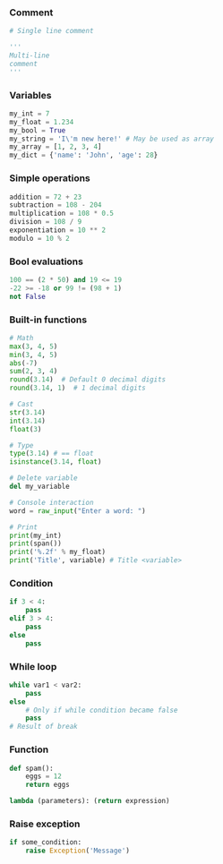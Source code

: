 ---
---

### Comment
```python
# Single line comment

'''
Multi-line
comment
'''
```

### Variables
```python
my_int = 7
my_float = 1.234
my_bool = True
my_string = 'I\'m new here!' # May be used as array
my_array = [1, 2, 3, 4]
my_dict = {'name': 'John', 'age': 28}
```

### Simple operations
```python
addition = 72 + 23
subtraction = 108 - 204
multiplication = 108 * 0.5
division = 108 / 9
exponentiation = 10 ** 2
modulo = 10 % 2
```

### Bool evaluations
```python
100 == (2 * 50) and 19 <= 19
-22 >= -18 or 99 != (98 + 1)
not False
```

### Built-in functions
```python
# Math
max(3, 4, 5)
min(3, 4, 5)
abs(-7)
sum(2, 3, 4)
round(3.14)  # Default 0 decimal digits
round(3.14, 1)  # 1 decimal digits

# Cast
str(3.14)
int(3.14)
float(3)

# Type
type(3.14) # == float
isinstance(3.14, float)

# Delete variable
del my_variable

# Console interaction
word = raw_input("Enter a word: ")

# Print
print(my_int)
print(span())
print('%.2f' % my_float)
print('Title', variable) # Title <variable>
```

### Condition
```python
if 3 < 4:
    pass
elif 3 > 4:
    pass
else
    pass
```

### While loop
```python
while var1 < var2:
    pass
else
    # Only if while condition became false
    pass
# Result of break
```

### Function
```python
def spam():
    eggs = 12
    return eggs

lambda (parameters): (return expression)
```

### Raise exception
```python
if some_condition:
    raise Exception('Message')
```
